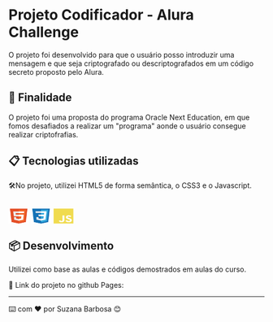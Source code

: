 # Projeto Codificador - Alura Challenge

O projeto foi desenvolvido para que o usuário posso introduzir uma mensagem e que seja criptografado ou descriptografados em um código secreto proposto pelo Alura.


## 🚀 Finalidade

O projeto foi uma proposta do programa Oracle Next Education, em que fomos desafiados a realizar um "programa" aonde o usuário consegue realizar criptofrafias.

## 📋 Tecnologias utilizadas

🛠️No projeto, utilizei HTML5 de forma semântica, o CSS3 e o Javascript.
<div style="display: inline_block"><br>
<img align="center" height="30" width="40" src="https://raw.githubusercontent.com/devicons/devicon/master/icons/html5/html5-original.svg">
<img align="center"  height="30" width="40" src="https://raw.githubusercontent.com/devicons/devicon/master/icons/css3/css3-original.svg">
<img align="center"  height="30" width="40" src="https://raw.githubusercontent.com/devicons/devicon/master/icons/javascript/javascript-plain.svg">
</div>


## 📦 Desenvolvimento

Utilizei como base as aulas e códigos demostrados em aulas do curso. 



📌 Link do projeto no github Pages: 
 
---
⌨️ com ❤️ por Suzana Barbosa 😊
